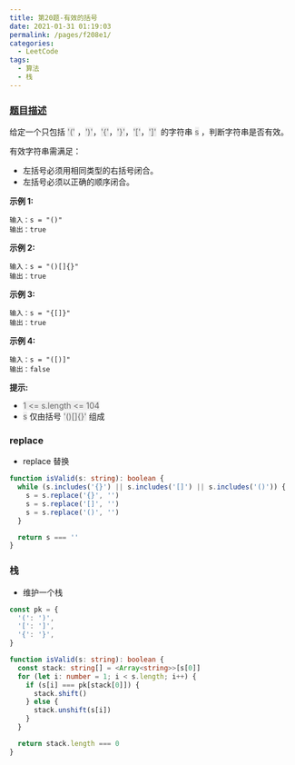 ```yaml
---
title: 第20题-有效的括号
date: 2021-01-31 01:19:03
permalink: /pages/f208e1/
categories:
  - LeetCode
tags:
  - 算法
  - 栈
---
```


### [题目描述](https://leetcode-cn.com/problems/valid-parentheses/)

给定一个只包括 <span style="background: #eee; color: #666;">'('</span> ，<span style="background: #eee; color: #666;">')'</span>，<span style="background: #eee; color: #666;">'{'</span>，<span style="background: #eee; color: #666;">'}'</span>，<span style="background: #eee; color: #666;">'['</span>，<span style="background: #eee; color: #666;">']'</span>  的字符串 <span style="background: #eee; color: #666;">s</span> ，判断字符串是否有效。

有效字符串需满足：

- 左括号必须用相同类型的右括号闭合。
- 左括号必须以正确的顺序闭合。

<!-- more -->

**示例 1:**

```
输入：s = "()"
输出：true
```

**示例 2:**

```
输入：s = "()[]{}"
输出：true
```

**示例 3:**

```
输入：s = "{[]}"
输出：true
```

**示例 4:**

```
输入：s = "([)]"
输出：false
```

**提示:**

- <span style="background: #eee; color: #666;">1 <= s.length <= 104</span>
- <span style="background: #eee; color: #666;">s</span> 仅由括号 <span style="background: #eee; color: #666;">'()[]{}'</span> 组成

### replace

- replace 替换

```TypeScript
function isValid(s: string): boolean {
  while (s.includes('{}') || s.includes('[]') || s.includes('()')) {
    s = s.replace('{}', '')
    s = s.replace('[]', '')
    s = s.replace('()', '')
  }

  return s === ''
}
```

### 栈

- 维护一个栈

```TypeScript
const pk = {
  '(': ')',
  '[': ']',
  '{': '}',
}

function isValid(s: string): boolean {
  const stack: string[] = <Array<string>>[s[0]]
  for (let i: number = 1; i < s.length; i++) {
    if (s[i] === pk[stack[0]]) {
      stack.shift()
    } else {
      stack.unshift(s[i])
    }
  }

  return stack.length === 0
}
```
